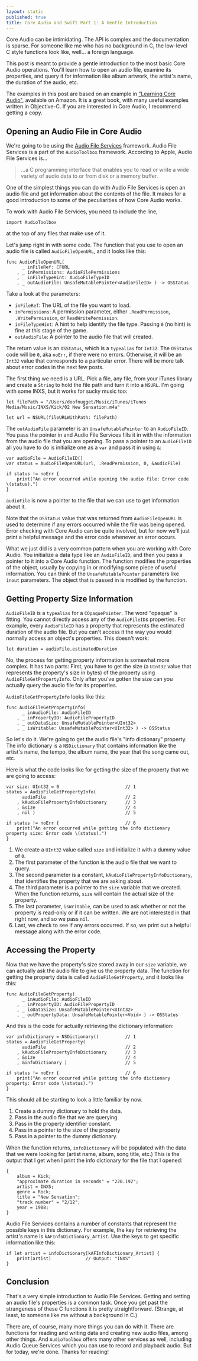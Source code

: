 ```yaml
---
layout: static
published: true
title: Core Audio and Swift Part 1: A Gentle Introduction
---
```


Core Audio can be intimidating. The API is complex and the documentation is sparse. For someone like me who has no background in C, the low-level C style functions look like, well... a foreign language.

This post is meant to provide a gentle introduction to the most basic Core Audio operations. You'll learn how to open an audio file, examine its properties, and query it for information like album artwork, the artist's name, the duration of the audio, etc.

The examples in this post are based on an example in ["Learning Core Audio"](http://www.amazon.com/Learning-Core-Audio-Hands-On-Programming/dp/0321636848), available on Amazon. It is a great book, with many useful examples written in Objective-C. If you are interested in Core Audio, I recommend getting a copy.

## Opening an Audio File in Core Audio

We're going to be using the [Audio File Services](https://developer.apple.com/library/mac/documentation/MusicAudio/Reference/AudioFileConvertRef/) framework. Audio File Services is a part of the `AudioToolbox` framework. According to Apple, Audio File Services is...

>...a C programming interface that enables you to read or write a wide variety of audio data to or from disk or a memory buffer.

One of the simplest things you can do with Audio File Services is open an audio file and get information about the contents of the file. It makes for a good introduction to some of the peculiarities of how Core Audio works. 

To work with Audio File Services, you need to include the line,

    import AudioToolbox
    
at the top of any files that make use of it.

Let's jump right in with some code. The function that you use to open an audio file is called `AudioFileOpenURL`, and it looks like this:

    func AudioFileOpenURL(
          _ inFileRef: CFURL
        , _ inPermissions: AudioFilePermissions
        , _ inFileTypeHint: AudioFileTypeID
        , _ outAudioFile: UnsafeMutablePointer<AudioFileID> ) -> OSStatus
        
Take a look at the parameters:

 - `inFileRef`: The URL of the file you want to load.
 - `inPermissions`: A permission parameter, either `.ReadPermission`, `.WritePermission`, or `ReadWritePermission`.
 - `inFileTypeHint`: A hint to help identify the file type. Passing `0` (no hint) is fine at this stage of the game.
 - `outAudioFile`: A pointer to the audio file that will created.

The return value is an `OSStatus`, which is a `typealias` for `Int32`. The `OSStatus` code will be `0`, aka `noErr`, if there were no errors. Otherwise, it will be an `Int32` value that corresponds to a particular error. There will be more talk about error codes in the next few posts.

The first thing we need is a URL. Pick a file, any file, from your iTunes library and create a `String` to hold the file path and turn it into a `NSURL`. I'm going with some INXS, but it works for sucky music too:
    
    let filePath = "/Users/doofnugget/Music/iTunes/iTunes Media/Music/INXS/Kick/02 New Sensation.m4a"
    
    let url = NSURL(fileURLWithPath: filePath)
    
The `outAudioFile` parameter is an `UnsafeMutablePointer` to an `AudioFileID`. You pass the pointer in and Audio File Services fills it in with the information from the audio file that you are opening. To pass a pointer to an `AudioFileID` all you have to do is initialize one as a `var` and pass it in using `&`:

    var audioFile = AudioFileID()
    var status = AudioFileOpenURL(url, .ReadPermission, 0, &audioFile)
    
    if status != noErr { 
        print("An error occurred while opening the audio file: Error code \(status).") 
    }

`audioFile` is now a pointer to the file that we can use to get information about it.
    
Note that the `OSStatus` value that was returned from `AudioFileOpenURL` is used to determine if any errors occurred while the file was being opened. Error checking with Core Audio can be quite involved, but for now we'll just print a helpful message and the error code whenever an error occurs.

What we just did is a very common pattern when you are working with Core Audio. You initialize a data type like an `AudioFileID`, and then you pass a pointer to it into a Core Audio function. The function modifies the properties of the object, usually by copying in or modifying some piece of useful information. You can think of the `UnsafeMutablePointer` parameters like `inout` parameters. The object that is passed in is modified by the function.

## Getting Property Size Information

`AudioFileID` is a `typealias` for a `COpaquePointer`. The word "opaque" is fitting. You cannot directly access any of the `AudioFileID`s properties. For example, every `AudioFileID` has a property that represents the estimated duration of the audio file. But you can't access it the way you would normally access an object's properties. This doesn't work:

    let duration = audioFile.estimatedDuration
    
No, the process for getting property information is somewhat more complex. It has two parts: First, you have to get the size (a `UInt32` value that represents the property's size in bytes) of the property using `AudioFileGetPropertyInfo`. Only after you've gotten the size can you actually query the audio file for its properties.

`AudioFileGetPropertyInfo` looks like this:

    func AudioFileGetPropertyInfo(
          _ inAudioFile: AudioFileID
        , _ inPropertyID: AudioFilePropertyID
        , _ outDataSize: UnsafeMutablePointer<UInt32>
        , _ isWritable: UnsafeMutablePointer<UInt32> ) -> OSStatus
        
So let's do it. We're going to get the audio file's "info dictionary" property. The info dictionary is a `NSDictionary` that contains information like the artist's name, the tempo, the album name, the year that the song came out, etc.

Here is what the code looks like for getting the size of the property that we are going to access:

    var size: UInt32 = 0                         // 1
    status = AudioFileGetPropertyInfo(
          audioFile                              // 2
        , kAudioFilePropertyInfoDictionary       // 3
        , &size                                  // 4
        , nil )                                  // 5
    
    if status != noErr {                         // 6
        print("An error occurred while getting the info dictionary property size: Error code \(status).") 
    }
    
1. We create a `UInt32` value called `size` and initialize it with a dummy value of `0`. 
2. The first parameter of the function is the audio file that we want to query. 
3. The second parameter is a constant, `kAudioFilePropertyInfoDictionary`, that identifies the property that we are asking about. 
4. The third parameter is a pointer to the `size` variable that we created. When the function returns, `size` will contain the actual size of the property. 
5. The last parameter, `isWritable`, can be used to ask whether or not the property is read-only or if it can be written. We are not interested in that right now, and so we pass `nil`.
6. Last, we check to see if any errors occurred. If so, we print out a helpful message along with the error code.

## Accessing the Property

Now that we have the property's size stored away in our `size` variable, we can actually ask the audio file to give us the property data. The function for getting the property data is called `AudioFileGetProperty`, and it looks like this:

    func AudioFileGetProperty(
          _ inAudioFile: AudioFileID
        , _ inPropertyID: AudioFilePropertyID
        , _ ioDataSize: UnsafeMutablePointer<UInt32>
        , _ outPropertyData: UnsafeMutablePointer<Void> ) -> OSStatus
        
And this is the code for actually retrieving the dictionary information:

    var infoDictionary = NSDictionary()          // 1
    status = AudioFileGetProperty(
          audioFile                              // 2
        , kAudioFilePropertyInfoDictionary       // 3
        , &size                                  // 4
        , &infoDictionary )                      // 5
    
    if status != noErr {                         // 6
        print("An error occurred while getting the info dictionary property: Error code \(status).") 
    }
    
This should all be starting to look a little familiar by now. 

1. Create a dummy dictionary to hold the data.
2. Pass in the audio file that we are querying.
3. Pass in the property identifier constant.
4. Pass in a pointer to the size of the property
5. Pass in a pointer to the dummy dictionary.
    
When the function returns, `infoDictionary` will be populated with the data that we were looking for (artist name, album, song title, etc.) This is the output that I get when I print the info dictionary for the file that I opened:

    {
        album = Kick;
        "approximate duration in seconds" = "220.192";
        artist = INXS;
        genre = Rock;
        title = "New Sensation";
        "track number" = "2/12";
        year = 1988;
    }
    
Audio File Services contains a number of constants that represent the possible keys in this dictionary. For example, the key for retrieving the artist's name is `kAFInfoDictionary_Artist`. Use the keys to get specific information like this:

    if let artist = infoDictionary[kAFInfoDictionary_Artist] {
        print(artist)             // Output: "INXS"
    }
    
## Conclusion

That's a very simple introduction to Audio File Services. Getting and setting an audio file's properties is a common task. Once you get past the strangeness of these C functions it is pretty straightforward. (Strange, at least, to someone like me without a background in C.)

There are, of course, many more things you can do with it. There are functions for reading and writing data and creating new audio files, among other things. And `AudioToolbox` offers many other services as well, including Audio Queue Services which you can use to record and playback audio. But for today, we're done. Thanks for reading!